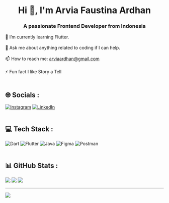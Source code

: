 <div align="center">
  <h1>
    Hi 👋, I'm Arvia Faustina Ardhan
  </h1>
  <h3>
    A passionate Frontend Developer from Indonesia
  </h3>
</div>

🌱 I’m currently learning Flutter. <br/> <br/>
💬 Ask me about anything related to coding if I can help. <br/> <br/>
📫 How to reach me: arviaardhan@gmail.com <br/> <br/>
⚡ Fun fact I like Story a Tell <br/> <br/>

## 🌐 Socials :
[![Instagram](https://img.shields.io/badge/Instagram-%23E4405F.svg?logo=Instagram&logoColor=white)](https://www.instagram.com/arvia_ardhan) [![LinkedIn](https://img.shields.io/badge/LinkedIn-%230077B5.svg?logo=linkedin&logoColor=white)](https://www.linkedin.com/in/arvia-faustina-ardhan-a1a0252a5/) <br/> <br/> 

## 💻 Tech Stack :
![Dart](https://img.shields.io/badge/dart-%230175C2.svg?style=for-the-badge&logo=dart&logoColor=white) ![Flutter](https://img.shields.io/badge/Flutter-%2302569B.svg?style=for-the-badge&logo=Flutter&logoColor=white) ![Java](https://img.shields.io/badge/java-%23ED8B00.svg?style=for-the-badge&logo=openjdk&logoColor=white) ![Figma](https://img.shields.io/badge/figma-%23F24E1E.svg?style=for-the-badge&logo=figma&logoColor=white) ![Postman](https://img.shields.io/badge/Postman-FF6C37?style=for-the-badge&logo=postman&logoColor=white) <br/> <br/>

## 📊 GitHub Stats :
![](https://github-readme-stats.vercel.app/api?username=Arviaardhan&theme=swift&hide_border=false&include_all_commits=true&count_private=false)
![](https://github-readme-streak-stats.herokuapp.com/?user=Arviaardhan&theme=swift&hide_border=false)
![](https://github-readme-stats.vercel.app/api/top-langs/?username=Arviaardhan&theme=swift&hide_border=false&include_all_commits=true&count_private=false&layout=compact)



---
[![](https://visitcount.itsvg.in/api?id=Arviaardhan&icon=0&color=12)](https://visitcount.itsvg.in)

<!-- Proudly created with GPRM ( https://gprm.itsvg.in ) -->
